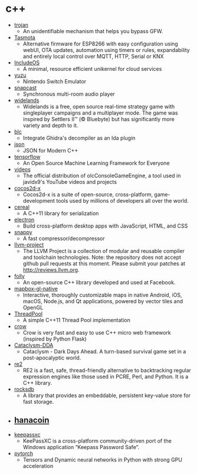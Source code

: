 # c++
- [trojan](https://github.com/trojan-gfw/trojan)
  - An unidentifiable mechanism that helps you bypass GFW.
- [Tasmota](https://github.com/arendst/Tasmota)
  - Alternative firmware for ESP8266 with easy configuration using webUI, OTA updates, automation using timers or rules, expandability and entirely local control over MQTT, HTTP, Serial or KNX
- [IncludeOS](https://github.com/includeos/IncludeOS)
  - A minimal, resource efficient unikernel for cloud services
- [yuzu](https://github.com/yuzu-emu/yuzu)
  - Nintendo Switch Emulator
- [snapcast](https://github.com/badaix/snapcast)
  - Synchronous multi-room audio player
- [widelands](https://github.com/widelands/widelands)
  - Widelands is a free, open source real-time strategy game with singleplayer campaigns and a multiplayer mode. The game was inspired by Settlers II™ (© Bluebyte) but has significantly more variety and depth to it.
- [blc](https://github.com/cseagle/blc)
  - Integrate Ghidra's decompiler as an Ida plugin
- [json](https://github.com/nlohmann/json)
  - JSON for Modern C++
- [tensorflow](https://github.com/tensorflow/tensorflow)
  - An Open Source Machine Learning Framework for Everyone
- [videos](https://github.com/OneLoneCoder/videos)
  - The official distribution of olcConsoleGameEngine, a tool used in javidx9's YouTube videos and projects
- [cocos2d-x](https://github.com/cocos2d/cocos2d-x)
  - Cocos2d-x is a suite of open-source, cross-platform, game-development tools used by millions of developers all over the world.
- [cereal](https://github.com/USCiLab/cereal)
  - A C++11 library for serialization
- [electron](https://github.com/electron/electron)
  - Build cross-platform desktop apps with JavaScript, HTML, and CSS
- [snappy](https://github.com/google/snappy)
  - A fast compressor/decompressor
- [llvm-project](https://github.com/llvm/llvm-project)
  - The LLVM Project is a collection of modular and reusable compiler and toolchain technologies. Note: the repository does not accept github pull requests at this moment. Please submit your patches at http://reviews.llvm.org.
- [folly](https://github.com/facebook/folly)
  - An open-source C++ library developed and used at Facebook.
- [mapbox-gl-native](https://github.com/mapbox/mapbox-gl-native)
  - Interactive, thoroughly customizable maps in native Android, iOS, macOS, Node.js, and Qt applications, powered by vector tiles and OpenGL
- [ThreadPool](https://github.com/progschj/ThreadPool)
  - A simple C++11 Thread Pool implementation
- [crow](https://github.com/ipkn/crow)
  - Crow is very fast and easy to use C++ micro web framework (inspired by Python Flask)
- [Cataclysm-DDA](https://github.com/CleverRaven/Cataclysm-DDA)
  - Cataclysm - Dark Days Ahead. A turn-based survival game set in a post-apocalyptic world.
- [re2](https://github.com/google/re2)
  - RE2 is a fast, safe, thread-friendly alternative to backtracking regular expression engines like those used in PCRE, Perl, and Python. It is a C++ library.
- [rocksdb](https://github.com/facebook/rocksdb)
  - A library that provides an embeddable, persistent key-value store for fast storage.
- [hanacoin](https://github.com/hanacoinproject/hanacoin)
  - 
- [keepassxc](https://github.com/keepassxreboot/keepassxc)
  - KeePassXC is a cross-platform community-driven port of the Windows application “Keepass Password Safe”.
- [pytorch](https://github.com/pytorch/pytorch)
  - Tensors and Dynamic neural networks in Python with strong GPU acceleration
